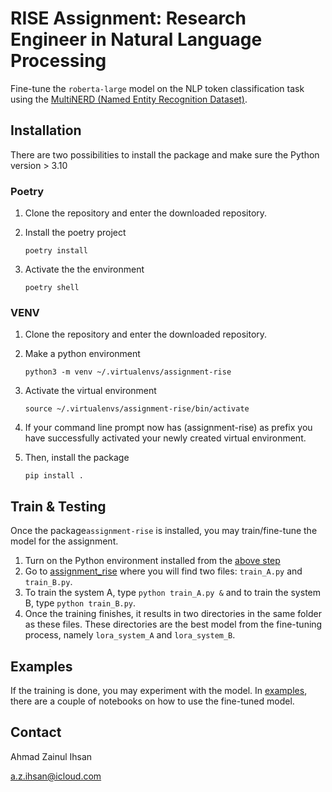 # RISE Assignment: Research Engineer in Natural Language Processing
Fine-tune the `roberta-large` model on the NLP token classification task using the [MultiNERD (Named Entity Recognition Dataset)](https://huggingface.co/datasets/Babelscape/multinerd).

## Installation 
There are two possibilities to install the package and make sure the Python version > 3.10
### Poetry
1. Clone the repository and enter the downloaded repository.
2. Install the poetry project

   ```poetry install```

4. Activate the the environment

   ```poetry shell```
   
### VENV
1. Clone the repository and enter the downloaded repository.
2. Make a python environment
   
   ```python3 -m venv ~/.virtualenvs/assignment-rise```
3. Activate the virtual environment
  
   ```source ~/.virtualenvs/assignment-rise/bin/activate```

4. If your command line prompt now has (assignment-rise) as prefix you have successfully activated your newly created virtual environment.
5. Then, install the package
   
   ```pip install .```


## Train & Testing 
Once the package`assignment-rise` is installed, you may train/fine-tune the model for the assignment.
1. Turn on the Python environment installed from the [above step](#installation)
2. Go to [assignment_rise](/assignment_rise/) where you will find two files: `train_A.py` and `train_B.py`. 
3. To train the system A, type `python train_A.py &` and to train the system B, type `python train_B.py`.
4. Once the training finishes, it results in two directories in the same folder as these files. These directories are the best model from the fine-tuning process, namely `lora_system_A` and `lora_system_B`.

## Examples
If the training is done, you may experiment with the model. In [examples](/assignment_rise/examples/), there are a couple of notebooks on how to use the fine-tuned model. 


## Contact

Ahmad Zainul Ihsan

a.z.ihsan@icloud.com

